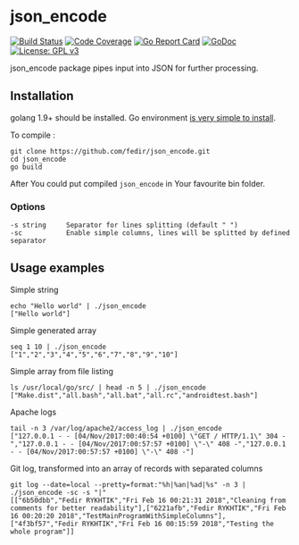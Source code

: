 # json_encode

[![Build Status](https://travis-ci.org/fedir/json_encode.svg?branch=master)](https://travis-ci.org/fedir/json_encode)
[![Code Coverage](https://codecov.io/gh/fedir/json_encode/branch/master/graph/badge.svg)](https://codecov.io/gh/fedir/json_encode)
[![Go Report Card](https://goreportcard.com/badge/github.com/fedir/json_encode)](https://goreportcard.com/report/github.com/fedir/json_encode)
[![GoDoc](https://godoc.org/github.com/fedir/json_encode?status.svg)](https://godoc.org/github.com/fedir/json_encode)
[![License: GPL v3](https://img.shields.io/badge/License-GPL%20v3-blue.svg)](https://www.gnu.org/licenses/gpl-3.0)

json_encode package pipes input into JSON for further processing.

## Installation

golang 1.9+ should be installed. Go environment [is very simple to install](https://golang.org/doc/install).

To compile :

    git clone https://github.com/fedir/json_encode.git
    cd json_encode
    go build

After You could put compiled `json_encode` in Your favourite bin folder.

### Options

    -s string     Separator for lines splitting (default " ")
    -sc           Enable simple columns, lines will be splitted by defined separator

## Usage examples

Simple string

    echo "Hello world" | ./json_encode
    ["Hello world"]

Simple generated array

    seq 1 10 | ./json_encode
    ["1","2","3","4","5","6","7","8","9","10"]

Simple array from file listing

    ls /usr/local/go/src/ | head -n 5 | ./json_encode
    ["Make.dist","all.bash","all.bat","all.rc","androidtest.bash"]

Apache logs

    tail -n 3 /var/log/apache2/access_log | ./json_encode
    ["127.0.0.1 - - [04/Nov/2017:00:40:54 +0100] \"GET / HTTP/1.1\" 304 -","127.0.0.1 - - [04/Nov/2017:00:57:57 +0100] \"-\" 408 -","127.0.0.1 - - [04/Nov/2017:00:57:57 +0100] \"-\" 408 -"]

Git log, transformed into an array of records with separated columns

    git log --date=local --pretty=format:"%h|%an|%ad|%s" -n 3 | ./json_encode -sc -s "|"
    [["6b50dbb","Fedir RYKHTIK","Fri Feb 16 00:21:31 2018","Cleaning from comments for better readability"],["6221afb","Fedir RYKHTIK","Fri Feb 16 00:20:20 2018","TestMainProgramWithSimpleColumns"],["4f3bf57","Fedir RYKHTIK","Fri Feb 16 00:15:59 2018","Testing the whole program"]]
